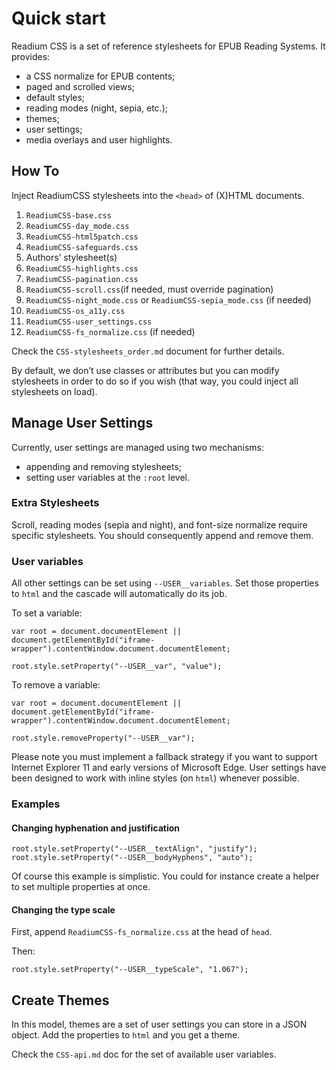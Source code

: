 # Quick start

Readium CSS is a set of reference stylesheets for EPUB Reading Systems. It provides: 

- a CSS normalize for EPUB contents;
- paged and scrolled views;
- default styles;
- reading modes (night, sepia, etc.);
- themes;
- user settings;
- media overlays and user highlights.

## How To

Inject ReadiumCSS stylesheets into the `<head>` of (X)HTML documents. 

1. `ReadiumCSS-base.css`
2. `ReadiumCSS-day_mode.css`
3. `ReadiumCSS-html5patch.css`
4. `ReadiumCSS-safeguards.css`
5. Authors’ stylesheet(s)
6. `ReadiumCSS-highlights.css`
7. `ReadiumCSS-pagination.css`
8. `ReadiumCSS-scroll.css`(if needed, must override pagination)
9. `ReadiumCSS-night_mode.css` or `ReadiumCSS-sepia_mode.css` (if needed)
10. `ReadiumCSS-os_a11y.css`
11. `ReadiumCSS-user_settings.css`
12. `ReadiumCSS-fs_normalize.css` (if needed)

Check the `CSS-stylesheets_order.md` document for further details.

By default, we don’t use classes or attributes but you can modify stylesheets in order to do so if you wish (that way, you could inject all stylesheets on load).

## Manage User Settings

Currently, user settings are managed using two mechanisms: 

- appending and removing stylesheets;
- setting user variables at the `:root` level.

### Extra Stylesheets

Scroll, reading modes (sepia and night), and font-size normalize require specific stylesheets. You should consequently append and remove them.

### User variables

All other settings can be set using `--USER__variables`. Set those properties to `html` and the cascade will automatically do its job.

To set a variable:

```
var root = document.documentElement || document.getElementById("iframe-wrapper").contentWindow.document.documentElement; 

root.style.setProperty("--USER__var", "value");
```

To remove a variable:

```
var root = document.documentElement || document.getElementById("iframe-wrapper").contentWindow.document.documentElement; 

root.style.removeProperty("--USER__var");
```

Please note you must implement a fallback strategy if you want to support Internet Explorer 11 and early versions of Microsoft Edge. User settings have been designed to work with inline styles (on `html`) whenever possible.

### Examples

#### Changing hyphenation and justification

```
root.style.setProperty("--USER__textAlign", "justify");
root.style.setProperty("--USER__bodyHyphens", "auto");
```

Of course this example is simplistic. You could for instance create a helper to set multiple properties at once.

#### Changing the type scale 

First, append `ReadiumCSS-fs_normalize.css` at the head of `head`.

Then:

```
root.style.setProperty("--USER__typeScale", "1.067");
```

## Create Themes

In this model, themes are a set of user settings you can store in a JSON object. Add the properties to `html` and you get a theme.

Check the `CSS-api.md` doc for the set of available user variables.